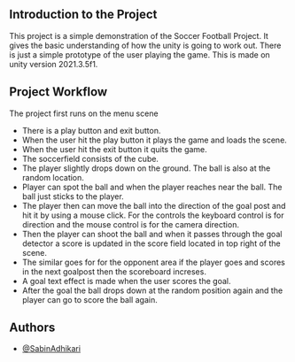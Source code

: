 
## Introduction to the Project

This project is a simple demonstration of the Soccer Football Project.
It gives the basic understanding of how the unity is going to work out. There is just a simple prototype of the user playing the game.
This is made on unity version 2021.3.5f1.
## Project Workflow

The project first runs on the menu scene
- There is a play button and exit button.
- When the user hit the play button it plays the game and loads the scene. 
- When the user hit the exit button it quits the game.
- The soccerfield consists of the cube.
- The player slightly drops down on the ground. The ball is also at the random location. 
- Player can spot the ball and when the player reaches near the ball. The ball just sticks to the player. 
- The player then can move the ball into the direction of the goal post and hit it by using a mouse click. For the controls the keyboard control is for direction and the mouse control is for the camera direction. 
- Then the player can shoot the ball and when it passes through the goal detector a score is updated in the score field located in top right of the scene. 
- The similar goes for for the opponent area if the player goes and scores in the next goalpost then the scoreboard increses. 
- A goal text effect is made when the user scores the goal. 
- After the goal the ball drops down at the random position again and the player can go to score the ball again.


## Authors

- [@SabinAdhikari](https://github.com/Sabin35/)

  